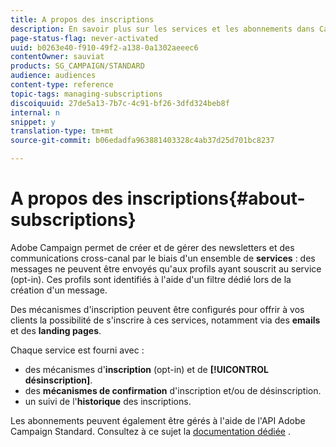 ```yaml
---
title: A propos des inscriptions
description: En savoir plus sur les services et les abonnements dans Campaign Standard.
page-status-flag: never-activated
uuid: b0263e40-f910-49f2-a138-0a1302aeeec6
contentOwner: sauviat
products: SG_CAMPAIGN/STANDARD
audience: audiences
content-type: reference
topic-tags: managing-subscriptions
discoiquuid: 27de5a13-7b7c-4c91-bf26-3dfd324beb8f
internal: n
snippet: y
translation-type: tm+mt
source-git-commit: b06edadfa963881403328c4ab37d25d701bc8237

---
```



# A propos des inscriptions{#about-subscriptions}

Adobe Campaign permet de créer et de gérer des newsletters et des communications cross-canal par le biais d'un ensemble de **services** : des messages ne peuvent être envoyés qu'aux profils ayant souscrit au service (opt-in). Ces profils sont identifiés à l'aide d'un filtre dédié lors de la création d'un message.

Des mécanismes d'inscription peuvent être configurés pour offrir à vos clients la possibilité de s'inscrire à ces services, notamment via des **emails** et des **landing pages**.

Chaque service est fourni avec :

* des mécanismes d'**inscription** (opt-in) et de **[!UICONTROL désinscription]**.
* des **mécanismes de confirmation** d'inscription et/ou de désinscription.
* un suivi de l'**historique** des inscriptions.

Les abonnements peuvent également être gérés à l'aide de l'API Adobe Campaign Standard. Consultez à ce sujet la [documentation dédiée](../../api/using/managing-services-and-subscriptions.md) .
